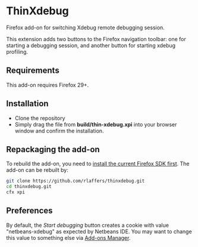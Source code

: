 ThinXdebug
==========

Firefox add-on for switching Xdebug remote debugging session.

This extension adds two buttons to the Firefox navigation toolbar: one for starting a debugging session, and another button for starting xdebug profiling.

## Requirements

This add-on requires Firefox 29+.

## Installation

* Clone the repository
* Simply drag the file from **build/thin-xdebug.xpi** into your browser window and confirm the installation.

## Repackaging the add-on
To rebuild the add-on, you need to [install the current Firefox SDK first](https://developer.mozilla.org/en-US/Add-ons/SDK/Tutorials/Installation).
The add-on can be rebuilt by:

```bash
git clone https://github.com/rlaffers/thinxdebug.git
cd thinxdebug.git
cfx xpi
```

## Preferences
By default, the *Start debugging* button creates a cookie with value "netbeans-xdebug" as expected by Netbeans IDE. You may want to change this value to something else via [Add-ons Manager](https://support.mozilla.org/en-US/kb/extensions-add-features-to-firefox?redirectlocale=en-US&redirectslug=Using+extensions+with+Firefox#w_how-to-change-extension-settings).
